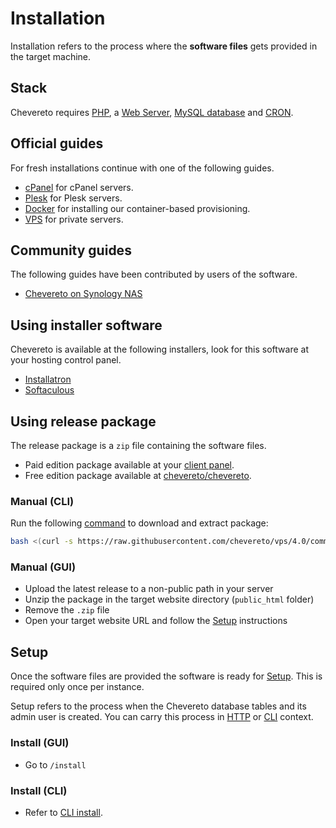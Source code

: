 # Installation

Installation refers to the process where the **software files** gets provided in the target machine.

## Stack

Chevereto requires [PHP](../stack/php.md), a [Web Server](../stack/web-server.md), [MySQL database](../stack/mysql-server.md) and [CRON](../stack/cron.md).

## Official guides

For fresh installations continue with one of the following guides.

* [cPanel](../../guides/cpanel/README.md) for cPanel servers.
* [Plesk](../../guides/plesk/README.md) for Plesk servers.
* [Docker](../../guides/docker/README.md) for installing our container-based provisioning.
* [VPS](../../guides/server/vps.md) for private servers.

## Community guides

The following guides have been contributed by users of the software.

* [Chevereto on Synology NAS](https://mariushosting.com/how-to-install-chevereto-on-your-synology-nas/)

## Using installer software

Chevereto is available at the following installers, look for this software at your hosting control panel.

* [Installatron](https://installatron.com/chevereto)
* [Softaculous](https://www.softaculous.com/apps/galleries/Chevereto_Free)

## Using release package

The release package is a `zip` file containing the software files.

* Paid edition package available at your [client panel](https://chevereto.com/panel/downloads).
* Free edition package available at [chevereto/chevereto](https://github.com/chevereto/chevereto/releases).

### Manual (CLI)

Run the following [command](https://github.com/chevereto/vps#get) to download and extract package:

```sh
bash <(curl -s https://raw.githubusercontent.com/chevereto/vps/4.0/common/get.sh)
```

### Manual (GUI)

* Upload the latest release to a non-public path in your server
* Unzip the package in the target website directory (`public_html` folder)
* Remove the `.zip` file
* Open your target website URL and follow the [Setup](#setup) instructions

## Setup

Once the software files are provided the software is ready for [Setup](#setup). This is required only once per instance.

Setup refers to the process when the Chevereto database tables and its admin user is created. You can carry this process in [HTTP](#install-gui) or [CLI](#install-cli) context.

### Install (GUI)

* Go to `/install`

### Install (CLI)

* Refer to [CLI install](../reference/cli.md#install).
